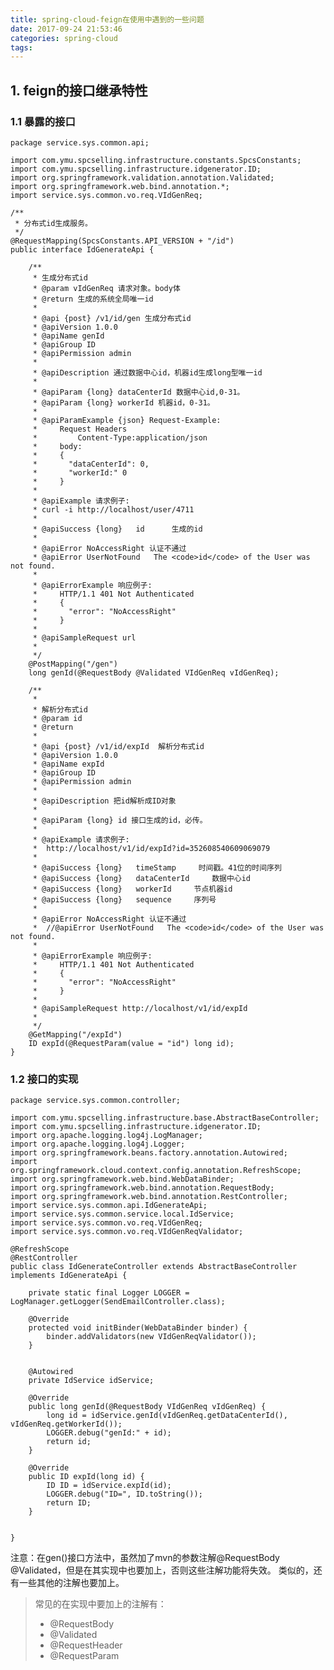```yaml
---
title: spring-cloud-feign在使用中遇到的一些问题
date: 2017-09-24 21:53:46
categories: spring-cloud
tags:
---
```


## 1. feign的接口继承特性

### 1.1 暴露的接口
    package service.sys.common.api;
    
    import com.ymu.spcselling.infrastructure.constants.SpcsConstants;
    import com.ymu.spcselling.infrastructure.idgenerator.ID;
    import org.springframework.validation.annotation.Validated;
    import org.springframework.web.bind.annotation.*;
    import service.sys.common.vo.req.VIdGenReq;
    
    /**
     * 分布式id生成服务。
     */
    @RequestMapping(SpcsConstants.API_VERSION + "/id")
    public interface IdGenerateApi {
    
        /**
         * 生成分布式id
         * @param vIdGenReq 请求对象。body体
         * @return 生成的系统全局唯一id
         *
         * @api {post} /v1/id/gen 生成分布式id
         * @apiVersion 1.0.0
         * @apiName genId
         * @apiGroup ID
         * @apiPermission admin
         *
         * @apiDescription 通过数据中心id，机器id生成long型唯一id
         *
         * @apiParam {long} dataCenterId 数据中心id,0-31。
         * @apiParam {long} workerId 机器id，0-31。
         *
         * @apiParamExample {json} Request-Example:
         *     Request Headers
         *         Content-Type:application/json
         *     body:
         *     {
         *       "dataCenterId": 0,
         *       "workerId:" 0
         *     }
         *
         * @apiExample 请求例子:
         * curl -i http://localhost/user/4711
         *
         * @apiSuccess {long}   id      生成的id
         *
         * @apiError NoAccessRight 认证不通过
         * @apiError UserNotFound   The <code>id</code> of the User was not found.
         *
         * @apiErrorExample 响应例子:
         *     HTTP/1.1 401 Not Authenticated
         *     {
         *       "error": "NoAccessRight"
         *     }
         *
         * @apiSampleRequest url
         *
         */
        @PostMapping("/gen")
        long genId(@RequestBody @Validated VIdGenReq vIdGenReq);
    
        /**
         *
         * 解析分布式id
         * @param id
         * @return
         *
         * @api {post} /v1/id/expId  解析分布式id
         * @apiVersion 1.0.0
         * @apiName expId
         * @apiGroup ID
         * @apiPermission admin
         *
         * @apiDescription 把id解析成ID对象
         *
         * @apiParam {long} id 接口生成的id，必传。
         *
         * @apiExample 请求例子:
         *  http://localhost/v1/id/expId?id=352608540609069079
         *
         * @apiSuccess {long}   timeStamp     时间戳。41位的时间序列
         * @apiSuccess {long}   dataCenterId     数据中心id
         * @apiSuccess {long}   workerId     节点机器id
         * @apiSuccess {long}   sequence     序列号
         *
         * @apiError NoAccessRight 认证不通过
         *  //@apiError UserNotFound   The <code>id</code> of the User was not found.
         *
         * @apiErrorExample 响应例子:
         *     HTTP/1.1 401 Not Authenticated
         *     {
         *       "error": "NoAccessRight"
         *     }
         *
         * @apiSampleRequest http://localhost/v1/id/expId
         *
         */
        @GetMapping("/expId")
        ID expId(@RequestParam(value = "id") long id);
    }

### 1.2 接口的实现
    package service.sys.common.controller;
    
    import com.ymu.spcselling.infrastructure.base.AbstractBaseController;
    import com.ymu.spcselling.infrastructure.idgenerator.ID;
    import org.apache.logging.log4j.LogManager;
    import org.apache.logging.log4j.Logger;
    import org.springframework.beans.factory.annotation.Autowired;
    import org.springframework.cloud.context.config.annotation.RefreshScope;
    import org.springframework.web.bind.WebDataBinder;
    import org.springframework.web.bind.annotation.RequestBody;
    import org.springframework.web.bind.annotation.RestController;
    import service.sys.common.api.IdGenerateApi;
    import service.sys.common.service.local.IdService;
    import service.sys.common.vo.req.VIdGenReq;
    import service.sys.common.vo.req.VIdGenReqValidator;
    
    @RefreshScope
    @RestController
    public class IdGenerateController extends AbstractBaseController implements IdGenerateApi {
    
        private static final Logger LOGGER = LogManager.getLogger(SendEmailController.class);
    
        @Override
        protected void initBinder(WebDataBinder binder) {
            binder.addValidators(new VIdGenReqValidator());
        }
    
    
        @Autowired
        private IdService idService;
    
        @Override
        public long genId(@RequestBody VIdGenReq vIdGenReq) {
            long id = idService.genId(vIdGenReq.getDataCenterId(), vIdGenReq.getWorkerId());
            LOGGER.debug("genId:" + id);
            return id;
        }
    
        @Override
        public ID expId(long id) {
            ID ID = idService.expId(id);
            LOGGER.debug("ID=", ID.toString());
            return ID;
        }
    
    
    }
    
注意：在gen()接口方法中，虽然加了mvn的参数注解@RequestBody @Validated，但是在其实现中也要加上，否则这些注解功能将失效。
类似的，还有一些其他的注解也要加上。
> 常见的在实现中要加上的注解有：
> - @RequestBody
> - @Validated
> - @RequestHeader 
> - @RequestParam    
